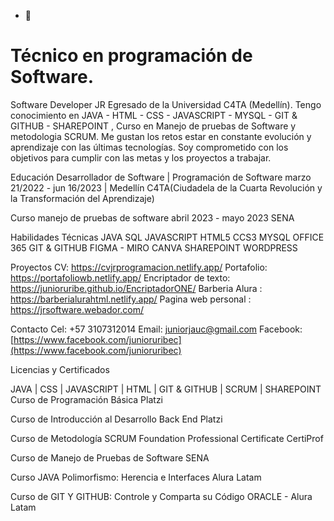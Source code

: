 - 👋 <Hola Mundo>
<h1>Técnico en programación de Software.</h1>

Software Developer JR Egresado de la Universidad C4TA (Medellín). Tengo conocimiento en JAVA - HTML - CSS - JAVASCRIPT - MYSQL - GIT & GITHUB - SHAREPOINT , Curso en Manejo de pruebas de Software y metodologia SCRUM. Me gustan los retos estar en constante evolución y aprendizaje con las últimas tecnologías. Soy comprometido con los objetivos para cumplir con las metas y los proyectos a trabajar.

  Educación
Desarrollador de Software | Programación de Software
marzo 21/2022 - jun 16/2023 | Medellín
C4TA(Ciudadela de la Cuarta Revolución y la Transformación del Aprendizaje)

Curso manejo de pruebas de software 
abril 2023 - mayo 2023
SENA

  Habilidades Técnicas
JAVA
SQL
JAVASCRIPT
HTML5
CCS3
MYSQL
OFFICE 365
GIT & GITHUB
FIGMA - MIRO
CANVA
SHAREPOINT
WORDPRESS

 Proyectos 
  CV: https://cvjrprogramacion.netlify.app/
  Portafolio: https://portafoliowb.netlify.app/
  Encriptador de texto: https://junioruribe.github.io/EncriptadorONE/
  Barberia Alura : https://barberialurahtml.netlify.app/
  Pagina web personal : https://jrsoftware.webador.com/
  
  Contacto
Cel: +57 3107312014
Email: juniorjauc@gmail.com
Facebook:[https://www.facebook.com/junioruribec](https://www.facebook.com/junioruribec)

Licencias y Certificados

JAVA | CSS | JAVASCRIPT | HTML | GIT & GITHUB | SCRUM | SHAREPOINT
Curso de Programación Básica Platzi

Curso de Introducción al Desarrollo Back End Platzi

Curso de Metodología SCRUM Foundation Professional Certificate CertiProf

Curso de Manejo de Pruebas de Software SENA

Curso JAVA Polimorfismo: Herencia e Interfaces Alura Latam

Curso de GIT Y GITHUB: Controle y Comparta su Código ORACLE - Alura Latam

<!---
junioruribe/junioruribe is a ✨ special ✨ repository because its `README.md` (this file) appears on your GitHub profile.
You can click the Preview link to take a look at your changes.
--->
